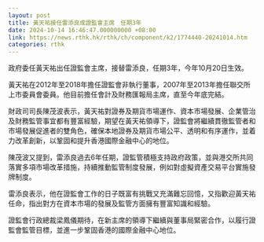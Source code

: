 ```yaml
---
layout: post
title: 黃天祐接任雷添良成證監會主席　任期3年
date: 2024-10-14 16:46:47.000000000 +08:00
link: https://news.rthk.hk/rthk/ch/component/k2/1774440-20241014.htm
categories: rthk
---
```


政府委任黃天祐出任證監會主席，接替雷添良，任期3年，今年10月20日生效。

黃天祐在2012年至2018年擔任證監會非執行董事，2007年至2013年擔任聯交所上市委員會委員。他目前擔任會計及財務匯報局主席，直至今年底完結。

財政司司長陳茂波表示，黃天祐對證券及期貨市場運作、資本市場發展、企業管治及財務監管事宜都有豐富經驗，期望在黃天祐領導下，證監會將繼續貫徹監管者和市場發展促進者的雙角色，確保本地證券及期貨市場公平、透明和有序運作，並着力改革創新，以鞏固和提升香港國際金融中心的地位。

陳茂波又提到，雷添良過去6年任期，證監管積極支持政府政策，並與港交所共同落實多項市場改革措施，持續推動監管制度發展，例如對虛擬資產交易平台實施發牌制度。

雷添良表示，他在證監會工作的日子既富有挑戰又充滿難忘回憶，又指歡迎黃天祐任命，指出對方在資本市場的發展及監管方面擁有豐富知識和經驗。

證監會行政總裁梁鳳儀期待，在新主席的領導下繼續與董事局緊密合作，以履行證監會監管目標，並進一步鞏固香港的國際金融中心地位。

